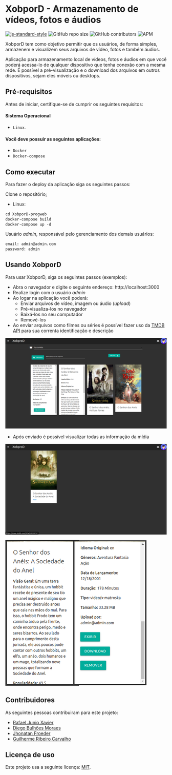 # XobporD - Armazenamento de vídeos, fotos e áudios

<!--- Exemplos de badges. Acesse https://shields.io para outras opções. Você pode querer incluir informações de dependencias, build, testes, licença, etc. --->

[![js-standard-style](https://img.shields.io/badge/code%20style-standard-brightgreen.svg)](http://standardjs.com)
![GitHub repo size](https://img.shields.io/github/repo-size/rafael-junio/progweb-template)
![GitHub contributors](https://img.shields.io/github/contributors/rafael-junio/progweb-template)
![APM](https://img.shields.io/apm/l/vim-mode)

XobporD tem como objetivo permitir que os usuários, de forma simples, armazenem e visualizem seus arquivos de vídeo, fotos e também áudios.

Aplicação para armazenamento local de vídeos, fotos e áudios em que você poderá acessa-lo de qualquer dispositivo que tenha conexão com a mesma rede.
É possível a pré-visualização e o download dos arquivos em outros dispositivos, sejam eles móveis ou desktops.

## Pré-requisitos

Antes de iniciar, certifique-se de cumprir os seguintes requisitos:

#### Sistema Operacional

- `Linux`.

#### Você deve possuir as seguintes aplicações:

- `Docker`
- `Docker-compose`

## Como executar

Para fazer o deploy da aplicação siga os seguintes passos:

Clone o repositório;

- Linux:

```shell
cd XobporD-progweb
docker-compose build
docker-compose up -d
```

Usuário _admin_, responsável pelo gerenciamento dos demais usuários:

```shell
email: admin@admin.com
password: admin
```

## Usando XobporD

Para usar XobporD, siga os seguintes passos (exemplos):

- Abra o navegador e digite o seguinte endereço: http://localhost:3000
- Realize login com o usuário _admin_
- Ao logar na aplicação você poderá:
  - Enviar arquivos de vídeo, imagem ou áudio (_upload_)
  - Pré-visualiza-los no navegador
  - Baixá-los no seu computador
  - Remové-los
- Ao enviar arquivos como filmes ou séries é possível fazer uso da [TMDB API](https://developers.themoviedb.org/3/getting-started/introduction) para sua correnta identificação e descrição

![Upload e Pesquisa de um Filme](./screenshots/pesquisa-filme.png)

- Após enviado é possível visualizar todas as informação da mídia

![Home](./screenshots/home.png)

![Card do Filme](./screenshots/card-filme.png)

## Contribuidores

As seguintes pessoas contribuiram para este projeto:

- [Rafael Junio Xavier](https://github.com/rafael-junio)
- [Diego Bulhões Moraes](https://github.com/DiegoBulhoes/)
- [Jhonatan Froeder](https://github.com/froeder)
- [Guilherme Ribeiro Carvalho](https://github.com/guilhermercarvalho)

## Licença de uso

Este projeto usa a seguinte licença: [MIT](https://choosealicense.com/licenses/mit/).
